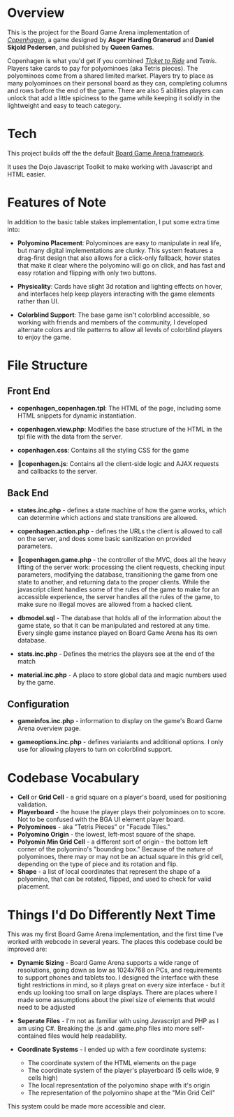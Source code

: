 # Overview
This is the project for the Board Game Arena implementation of _[Copenhagen](https://boardgamegeek.com/boardgame/269595/copenhagen)_, a game designed by **Asger Harding Granerud** and **Daniel Skjold Pedersen**, and published by **Queen Games**.

Copenhagen is what you'd get if you combined _[Ticket to Ride](https://boardgamegeek.com/boardgame/9209/ticket-ride)_ and _Tetris_. Players take cards to pay for polyominoes (aka Tetris pieces).  The polyominoes come from a shared limited market. Players try to place as many polyominoes on their personal board as they can, completing columns and rows before the end of the game.  There are also 5 abilities players can unlock that add a little spiciness to the game while keeping it solidly in the lightweight and easy to teach category.

# Tech
This project builds off the the default [Board Game Arena framework](https://en.doc.boardgamearena.com/Studio_file_reference?_gl=1*19qszbw*_ga*NjM2ODk4NzguMTY3NzA5OTE1Ng..*_ga_DWXD9R5L7D*MTY4MDAyMTUwOS44LjEuMTY4MDAyMTUxNC41NS4wLjA.).

It uses the Dojo Javascript Toolkit to make working with Javascript and HTML easier. 

# Features of Note

In addition to the basic table stakes implementation, I put some extra time into:

- **Polyomino Placement**: Polyominoes are easy to manipulate in real life, but many digital implementations are clunky.  This system features a drag-first design that also allows for a click-only fallback, hover states that make it clear where the polyomino will go on click, and has fast and easy rotation and flipping with only two buttons.

- **Physicality**: Cards have slight 3d rotation and lighting effects on hover, and interfaces help keep players interacting with the game elements rather than UI.  

- **Colorblind Support**: The base game isn't colorblind accessible, so working with friends and members of the community, I developed alternate colors and tile patterns to allow all levels of colorblind players to enjoy the game. 


# File Structure

## Front End

- **copenhagen_copenhagen.tpl**: The HTML of the page, including some HTML snippets for dynamic instantiation.

- **copenhagen.view.php**: Modifies the base structure of the HTML in the tpl file with the data from the server.

- **copenhagen.css**: Contains all the styling CSS for the game

- **:crown:copenhagen.js**: Contains all the client-side logic and AJAX requests and callbacks to the server.

## Back End
- **states.inc.php** - defines a state machine of how the game works, which can determine which actions and state transitions are allowed.

- **copenhagen.action.php** - defines the URLs the client is allowed to call on the server, and does some basic sanitization on provided parameters.

- **:crown:copenhagen.game.php** - the controller of the MVC, does all the heavy lifting of the server work: processing the client requests, checking input parameters, modifying the database, transitioning the game from one state to another, and returning data to the proper clients. While the javascript client handles some of the rules of the game to make for an accessible experience, the server handles all the rules of the game, to make sure no illegal moves are allowed from a hacked client.

- **dbmodel.sql** - The database that holds all of the information about the game state, so that it can be manipulated and restored at any time.  Every single game instance played on Board Game Arena has its own database.

- **stats.inc.php** - Defines the metrics the players see at the end of the match

- **material.inc.php** - A place to store global data and magic numbers used by the game.


## Configuration

- **gameinfos.inc.php** - information to display on the game's Board Game Arena overview page.

- **gameoptions.inc.php** - defines variaiants and additional options.  I only use for allowing players to turn on colorblind support.


# Codebase Vocabulary

- **Cell** or **Grid Cell** - a grid square on a player's board, used for positioning validation.
- **Playerboard** - the house the player plays their polyominoes on to score.  Not to be confused with the BGA UI element player board.
- **Polyominoes** - aka "Tetris Pieces" or "Facade Tiles."
- **Polyomino Origin** - the lowest, left-most square of the shape.
- **Polyomin Min Grid Cell** - a different sort of origin - the bottom left corner of the polyomino's "bounding box."  Because of the nature of polyominoes, there may or may not be an actual square in this grid cell, depending on the type of piece and its rotation and flip.
- **Shape** - a list of local coordinates that represent the shape of a polyomino, that can be rotated, flipped, and used to check for valid placement.


# Things I'd Do Differently Next Time

This was my first Board Game Arena implementation, and the first time I've worked with webcode in several years.  The places this codebase could be improved are:

- **Dynamic Sizing** - Board Game Arena supports a wide range of resolutions, going down as low as 1024x768 on PCs, and requirements to support phones and tablets too.  I designed the interface with these tight restrictions in mind, so it plays great on every size interface - but it ends up looking too small on large displays.  There are places where I made some assumptions about the pixel size of elements that would need to be adjusted

- **Seperate Files** - I'm not as familiar with using Javascript and PHP as I am using C#.  Breaking the .js and .game.php files into more self-contained files would help readability. 

- **Coordinate Systems** - I ended up with a few coordinate systems:
	- The coordinate system of the HTML elements on the page
	- The coordinate system of the player's playerboard (5 cells wide, 9 cells high)
	- The local representation of the polyomino shape with it's origin
	- The representation of the polyomino shape at the "Min Grid Cell"

This system could be made more accessible and clear.